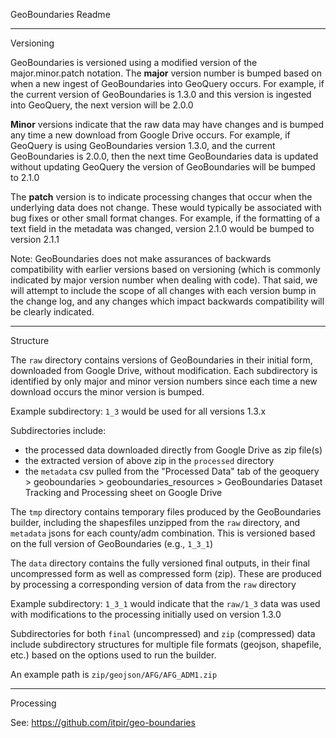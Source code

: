 

GeoBoundaries Readme


-------------------
Versioning

GeoBoundaries is versioned using a modified version of the major.minor.patch notation.
The **major** version number is bumped based on when a new ingest of GeoBoundaries into GeoQuery occurs.
For example, if the current version of GeoBoundaries is 1.3.0 and this version is ingested into GeoQuery,
the next version will be 2.0.0

**Minor** versions indicate that the raw data may have changes and is bumped any time a new download from Google
Drive occurs. For example, if GeoQuery is using GeoBoundaries version 1.3.0, and the current GeoBoundaries is 2.0.0,
then the next time GeoBoundaries data is updated without updating GeoQuery the version of GeoBoundaries
will be bumped to 2.1.0

The **patch** version is to indicate processing changes that occur when the underlying data does not change.
These would typically be associated with bug fixes or other small format changes. For example, if the formatting
of a text field in the metadata was changed, version 2.1.0 would be bumped to version 2.1.1

Note: GeoBoundaries does not make assurances of backwards compatibility with earlier versions based on
versioning (which is commonly indicated by major version number when dealing with code). That said, we will attempt
to include the scope of all changes with each version bump in the change log, and any changes which impact
backwards compatibility will be clearly indicated.



-------------------
Structure


The `raw` directory contains versions of GeoBoundaries in their initial form, downloaded from Google Drive, without modification.
Each subdirectory is identified by only major and minor version numbers since each time a new download occurs the minor version is bumped.

Example subdirectory: `1_3` would be used for all versions 1.3.x

Subdirectories include:

- the processed data downloaded directly from Google Drive as zip file(s)
- the extracted version of above zip in the `processed` directory
- the `metadata` csv pulled from the "Processed Data" tab of the geoquery > geoboundaries > geoboundaries_resources > GeoBoundaries Dataset Tracking and Processing sheet on Google Drive


The `tmp` directory contains temporary files produced by the GeoBoundaries builder, including the shapesfiles unzipped from the `raw` directory, and `metadata` jsons for each county/adm combination. This is versioned based on the full version of GeoBoundaries (e.g., `1_3_1`)


The `data` directory contains the fully versioned final outputs, in their final uncompressed form as well as compressed form (zip). These are produced by processing a corresponding version of data from the `raw` directory

Example subdirectory: `1_3_1` would indicate that the `raw/1_3` data was used with modifications to the processing initially used on version 1.3.0

Subdirectories for both `final` (uncompressed) and `zip` (compressed) data include subdirectory structures for multiple file formats (geojson, shapefile, etc.) based on the options used to run the builder.

An example path is `zip/geojson/AFG/AFG_ADM1.zip`


-------------------
Processing


See:
https://github.com/itpir/geo-boundaries




